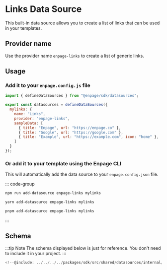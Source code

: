 # Links Data Source

This built-in data source allows you to create a list of links that can be used in your templates.

## Provider name

Use the provider name `enpage-links` to create a list of generic links.

## Usage


### Add it to your `enpage.config.js` file

```javascript
import { defineDataSources } from "@enpage/sdk/datasources";

export const datasources = defineDataSources({
  mylinks: {
    name: "Links",
    provider: "enpage-links",
    sampleData: [
      { title: "Enpage", url: "https://enpage.co" },
      { title: "Google", url: "https://google.com" },
      { title: "Example", url: "https://example.com", icon: "home" },
    ]
  }
});
```

### Or add it to your template using the Enpage CLI

This will automatically add the data source to your `enpage.config.json` file.

::: code-group

```bash [Using npm]
npm run add-datasource enpage-links mylinks
```

```bash [Using yarn]
yarn add-datasource enpage-links mylinks
```

```bash [Using pnpm]
pnpm add-datasource enpage-links mylinks
```
:::


## Schema

:::tip Note
The schema displayed below is just for reference. You don't need to include it in your project.
:::


```typescript
<!--@include: ../../../../packages/sdk/src/shared/datasources/internal/links/schema.ts -->
```
